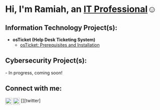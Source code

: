 <h1>Hi, I'm Ramiah, an <a href="https://linkedin.com/in/ramiah-jackson/">IT Professional</a>☺</h1>

<h2>Information Technology Project(s):</h2>

- <b>osTicket (Help Desk Ticketing System)</b>
  - [osTicket: Prerequisites and Installation](https://github.com/ramiahj/osticket-prereqs)

 <h2>Cybersecurity Project(s):</h2>
 - In progress, coming soon!

<h2>Connect with me:</h2>

[<img align="left" alt="Josh | Twitter" width="22px" src="https://cdn.jsdelivr.net/npm/simple-icons@v3/icons/twitter.svg" />][twitter]
[<img align="left" alt="Josh | LinkedIn" width="22px" src="https://cdn.jsdelivr.net/npm/simple-icons@v3/icons/linkedin.svg" />][linkedin]

[linkedin]: https://linkedin.com/in/ramiah-jackson/
